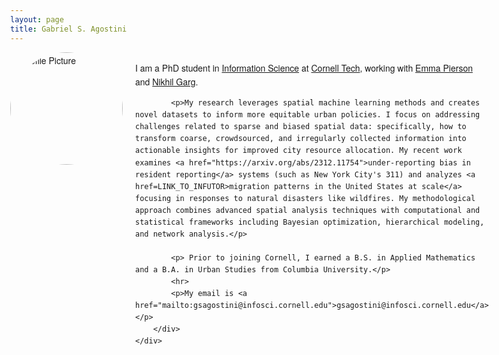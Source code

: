 ```yaml
---
layout: page
title: Gabriel S. Agostini
---
```

<html lang="en">
<head>
    <meta charset="UTF-8">
    <meta name="viewport" content="width=device-width, initial-scale=1.0">
    <title>Gabriel Agostini</title>
    <style>
        body {
            font-family: "Helvetica Neue", Helvetica, Arial, sans-serif;
            font-weight: 300;
            margin: 40px;
            line-height: 1.6;
        }
        .container {
            display: flex;
            align-items: flex-start;
            gap: 20px;
        }
        .profile-pic {
            width: 180px;
            height: 180px;
            border-radius: 50%;
            flex-shrink: 0;
        }
        .content {
            max-width: 600px;
        }
    </style>
</head>
<body>
    <div class="container">
        <img src="images/profile_pic.png" alt="Profile Picture" class="profile-pic">
        <div class="content">
            <p>I am a PhD student in <a href="https://infosci.cornell.edu">Information Science</a> at <a href="https://tech.cornell.edu">Cornell Tech</a>, working with <a href="https://people.eecs.berkeley.edu/~emmapierson/">Emma Pierson</a> and <a href="https://gargnikhil.com">Nikhil Garg</a>.</p>

            <p>My research leverages spatial machine learning methods and creates novel datasets to inform more equitable urban policies. I focus on addressing challenges related to sparse and biased spatial data: specifically, how to transform coarse, crowdsourced, and irregularly collected information into actionable insights for improved city resource allocation. My recent work examines <a href="https://arxiv.org/abs/2312.11754">under-reporting bias in resident reporting</a> systems (such as New York City's 311) and analyzes <a href=LINK_TO_INFUTOR>migration patterns in the United States at scale</a> focusing in responses to natural disasters like wildfires. My methodological approach combines advanced spatial analysis techniques with computational and statistical frameworks including Bayesian optimization, hierarchical modeling, and network analysis.</p>

            <p> Prior to joining Cornell, I earned a B.S. in Applied Mathematics and a B.A. in Urban Studies from Columbia University.</p>
            <hr>
            <p>My email is <a href="mailto:gsagostini@infosci.cornell.edu">gsagostini@infosci.cornell.edu</a></p>
        </div>
    </div>
</body>
</html>
